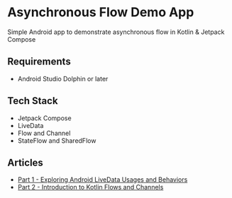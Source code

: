 # Asynchronous Flow Demo App
Simple Android app to demonstrate asynchronous flow in Kotlin & Jetpack Compose

## Requirements
- Android Studio Dolphin or later

## Tech Stack
- Jetpack Compose
- LiveData
- Flow and Channel
- StateFlow and SharedFlow

## Articles
- [Part 1 - Exploring Android LiveData Usages and Behaviors](https://vtsen.hashnode.dev/exploring-android-livedata-usages-and-behaviors)
- [Part 2 - Introduction to Kotlin Flows and Channels](https://vtsen.hashnode.dev/introduction-to-kotlin-flows-and-channels)
